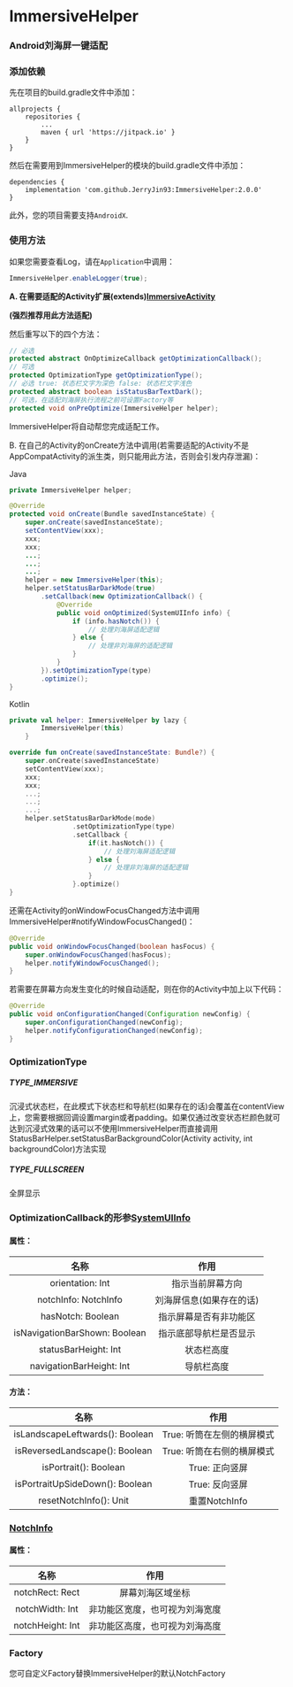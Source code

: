 # ImmersiveHelper
### Android刘海屏一键适配



### 添加依赖

先在项目的build.gradle文件中添加：

```
allprojects {
	repositories {
		...
		maven { url 'https://jitpack.io' }
	}
}
```



然后在需要用到ImmersiveHelper的模块的build.gradle文件中添加：

```
dependencies {
	implementation 'com.github.JerryJin93:ImmersiveHelper:2.0.0'
}
```

此外，您的项目需要支持`AndroidX`.

### 使用方法

如果您需要查看Log，请在`Application`中调用：

```java
ImmersiveHelper.enableLogger(true);
```

<b>A. 在需要适配的Activity扩展(extends)[ImmersiveActivity](../helper/src/main/java/com/jerryjin/kit/ImmersiveActivity.java)</b>

<b>(强烈推荐用此方法适配)</b>

然后重写以下的四个方法：

```java
// 必选
protected abstract OnOptimizeCallback getOptimizationCallback();
// 可选
protected OptimizationType getOptimizationType();
// 必选 true: 状态栏文字为深色 false: 状态栏文字浅色
protected abstract boolean isStatusBarTextDark();
// 可选，在适配刘海屏执行流程之前可设置Factory等
protected void onPreOptimize(ImmersiveHelper helper);
```

ImmersiveHelper将自动帮您完成适配工作。

B. 在自己的Activity的onCreate方法中调用(若需要适配的Activity不是AppCompatActivity的派生类，则只能用此方法，否则会引发内存泄漏)：

Java

```java
private ImmersiveHelper helper;

@Override
protected void onCreate(Bundle savedInstanceState) {
    super.onCreate(savedInstanceState);
    setContentView(xxx);
    xxx;
    xxx;
    ...;
    ...;
    ...;
    helper = new ImmersiveHelper(this);
    helper.setStatusBarDarkMode(true)
        .setCallback(new OptimizationCallback() {
            @Override
            public void onOptimized(SystemUIInfo info) {
                if (info.hasNotch()) {
                    // 处理刘海屏适配逻辑
                } else {
                    // 处理非刘海屏的适配逻辑
                }
            }
        }).setOptimizationType(type)
        .optimize();
}
```

Kotlin

```kotlin
private val helper: ImmersiveHelper by lazy {
        ImmersiveHelper(this)
    }

override fun onCreate(savedInstanceState: Bundle?) {
    super.onCreate(savedInstanceState)
    setContentView(xxx);
    xxx;
    xxx;
    ...;
    ...;
    ...;
    helper.setStatusBarDarkMode(mode)
                .setOptimizationType(type)
                .setCallback {
					if(it.hasNotch()) {
                        // 处理刘海屏适配逻辑
                    } else {
                        // 处理非刘海屏的适配逻辑
                    }
                }.optimize()
}
```

还需在Activity的onWindowFocusChanged方法中调用ImmersiveHelper#notifyWindowFocusChanged()：

```java
@Override
public void onWindowFocusChanged(boolean hasFocus) {
    super.onWindowFocusChanged(hasFocus);
    helper.notifyWindowFocusChanged();
}
```

若需要在屏幕方向发生变化的时候自动适配，则在你的Activity中加上以下代码：

```java
@Override
public void onConfigurationChanged(Configuration newConfig) {
    super.onConfigurationChanged(newConfig);
    helper.notifyConfigurationChanged(newConfig);
}
```



### OptimizationType

##### TYPE_IMMERSIVE  

沉浸式状态栏，在此模式下状态栏和导航栏(如果存在的话)会覆盖在contentView上，您需要根据回调设置margin或者padding。如果仅通过改变状态栏颜色就可达到沉浸式效果的话可以不使用ImmersiveHelper而直接调用StatusBarHelper.setStatusBarBackgroundColor(Activity activity, int backgroundColor)方法实现

##### TYPE_FULLSCREEN

全屏显示



### OptimizationCallback的形参[SystemUIInfo](../helper/src/main/java/com/jerryjin/kit/model/SystemUIInfo.java)

#### 属性：

|             名称              |           作用           |
| :---------------------------: | :----------------------: |
|       orientation: Int        |     指示当前屏幕方向     |
|     notchInfo: NotchInfo      | 刘海屏信息(如果存在的话) |
|       hasNotch: Boolean       |  指示屏幕是否有非功能区  |
| isNavigationBarShown: Boolean |  指示底部导航栏是否显示  |
|     statusBarHeight: Int      |        状态栏高度        |
|   navigationBarHeight: Int    |        导航栏高度        |

#### 方法：

|              名称               |            作用            |
| :-----------------------------: | :------------------------: |
| isLandscapeLeftwards(): Boolean | True: 听筒在左侧的横屏模式 |
| isReversedLandscape(): Boolean  | True: 听筒在右侧的横屏模式 |
|      isPortrait(): Boolean      |       True: 正向竖屏       |
| isPortraitUpSideDown(): Boolean |       True: 反向竖屏       |
|     resetNotchInfo(): Unit      |       重置NotchInfo        |



### [NotchInfo](../helper/src/main/java/com/jerryjin/kit/model/NotchInfo.java)

#### 属性：

|       名称       |              作用              |
| :--------------: | :----------------------------: |
| notchRect: Rect  |        屏幕刘海区域坐标        |
| notchWidth: Int  | 非功能区宽度，也可视为刘海宽度 |
| notchHeight: Int | 非功能区高度，也可视为刘海高度 |



### Factory

您可自定义Factory替换ImmersiveHelper的默认NotchFactory